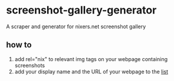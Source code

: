 # screenshot-gallery-generator
A scraper and generator for nixers.net screenshot gallery


## how to

1. add rel="nix" to relevant img tags on your webpage containing screenshots
2. add your display name and the URL of your webpage to the [list](https://github.com/nixers-projects/sites/blob/master/screenshot_galleries.list)
